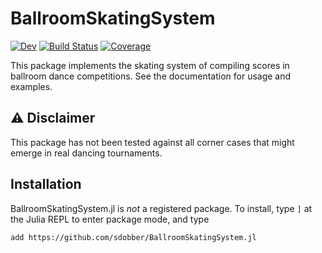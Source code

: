 # BallroomSkatingSystem

[![Dev](https://img.shields.io/badge/docs-dev-blue.svg)](https://sdobber.github.io/BallroomSkatingSystem.jl/dev)
[![Build Status](https://github.com/sdobber/BallroomSkatingSystem.jl/workflows/CI/badge.svg)](https://github.com/sdobber/BallroomSkatingSystem.jl/actions)
[![Coverage](https://codecov.io/gh/sdobber/BallroomSkatingSystem.jl/branch/master/graph/badge.svg)](https://codecov.io/gh/sdobber/BallroomSkatingSystem.jl)

This package implements the skating system of compiling scores in ballroom dance competitions. See the documentation for usage and examples.


## :warning: Disclaimer

This package has not been tested against all corner cases that might emerge in real dancing tournaments. 


## Installation

BallroomSkatingSystem.jl is *not* a registered package. To install, type `]` at the Julia REPL to enter package mode, and type
```
add https://github.com/sdobber/BallroomSkatingSystem.jl
```
